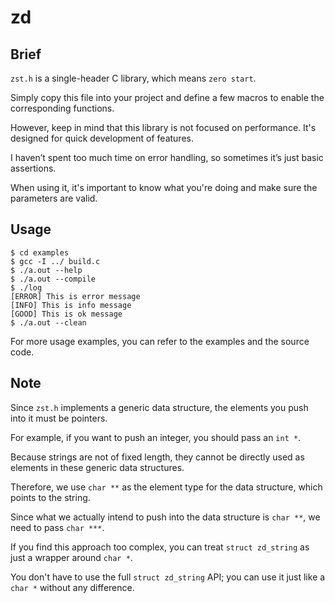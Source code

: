 # zd

## Brief
`zst.h` is a single-header C library, which means `zero start`. 

Simply copy this file into your project and define a few macros to enable the corresponding functions.

However, keep in mind that this library is not focused on performance. It's designed for quick development of features. 

I haven’t spent too much time on error handling, so sometimes it’s just basic assertions. 

When using it, it's important to know what you're doing and make sure the parameters are valid.

## Usage

```console
$ cd examples
$ gcc -I ../ build.c
$ ./a.out --help
$ ./a.out --compile
$ ./log
[ERROR] This is error message
[INFO] This is info message
[GOOD] This is ok message
$ ./a.out --clean
```

For more usage examples, you can refer to the examples and the source code.

## Note

Since `zst.h` implements a generic data structure, the elements you push into it must be pointers.

For example, if you want to push an integer, you should pass an `int *`.

Because strings are not of fixed length, they cannot be directly used as elements in these generic data structures.

Therefore, we use `char **` as the element type for the data structure, which points to the string.

Since what we actually intend to push into the data structure is `char **`, we need to pass `char ***`.

If you find this approach too complex, you can treat `struct zd_string` as just a wrapper around `char *`. 

You don't have to use the full `struct zd_string` API; you can use it just like a `char *` without any difference.
